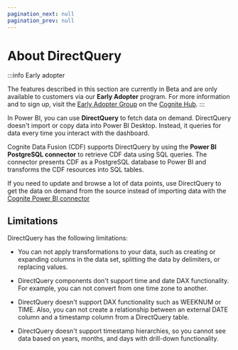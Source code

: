 ```yaml
---
pagination_next: null
pagination_prev: null
---
```


# About DirectQuery

:::info Early adopter

The features described in this section are currently in Beta and are only available to customers via our **Early Adopter** program. For more information and to sign up, visit the [Early Adopter Group](https://hub.cognite.com/groups) on the [Cognite Hub](https://hub.cognite.com).
:::

In Power BI, you can use **DirectQuery** to fetch data on demand. DirectQuery doesn't import or copy data into Power BI Desktop. Instead, it queries for data every time you interact with the dashboard.

Cognite Data Fusion (CDF) supports DirectQuery by using the **Power BI PostgreSQL connector** to retrieve CDF data using SQL queries. The connector presents CDF as a PostgreSQL database to Power BI and transforms the CDF resources into SQL tables.

If you need to update and browse a lot of data points, use DirectQuery to get the data on demand from the source instead of importing data with the [Cognite Power BI connector](/cdf/dashboards/guides/powerbi/getting_started)

## Limitations

DirectQuery has the following limitations:

- You can not apply transformations to your data, such as creating or expanding columns in the data set, splitting the data by delimiters, or replacing values.

- DirectQuery components don't support time and date DAX functionality. For example, you can not convert from one time zone to another.

- DirectQuery doesn't support DAX functionality such as WEEKNUM or TIME. Also, you can not create a relationship between an external DATE column and a timestamp column from a DirectQuery table.

- DirectQuery doesn't support timestamp hierarchies, so you cannot see data based on years, months, and days with drill-down functionality.
